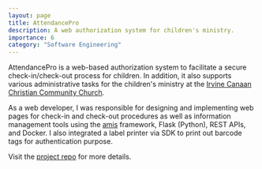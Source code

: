 ```yaml
---
layout: page
title: AttendancePro
description: A web authorization system for children's ministry.
importance: 6
category: "Software Engineering"
---
```


AttendancePro is a web-based authorization system to facilitate a secure check-in/check-out process for children. In addition, it also supports various administrative tasks for the children's ministry at the [Irvine Canaan Christian Community Church](https://www.icccc.org/).

As a web developer, I was responsible for designing and implementing web pages for check-in and check-out procedures as well as information management tools using the [amis](https://baidu.github.io/amis/zh-CN/docs/index) framework, Flask (Python), REST APIs, and Docker. I also integrated a label printer via SDK to print out barcode tags for authentication purpose.

Visit the [project repo](https://github.com/spencerlli/CKFM-enrollment-check-in-out-system) for more details.
